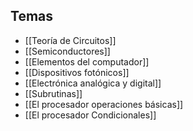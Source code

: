 ## Temas
- [[Teoría de Circuitos]]
- [[Semiconductores]]
- [[Elementos del computador]]
- [[Dispositivos fotónicos]]
- [[Electrónica analógica y digital]]
- [[Subrutinas]]
- [[El procesador operaciones básicas]]
- [[El procesador Condicionales]]